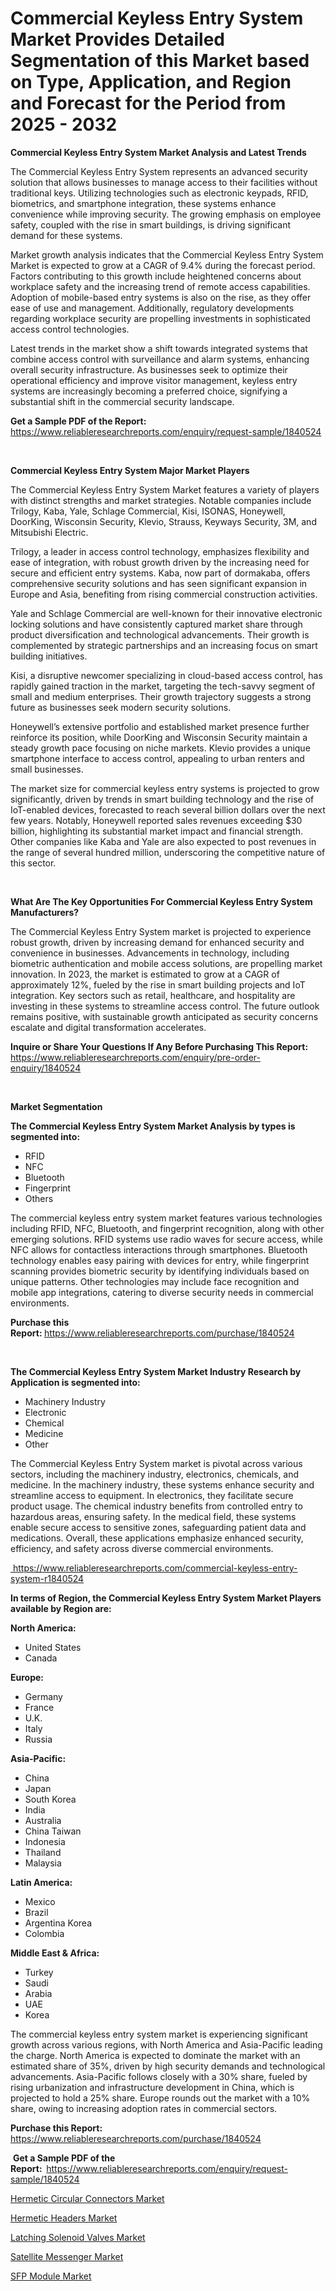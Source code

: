 <p><h1>Commercial Keyless Entry System Market Provides Detailed Segmentation of this Market based on Type, Application, and Region and Forecast for the Period from 2025 - 2032</h1></p><p><strong>Commercial Keyless Entry System Market Analysis and Latest Trends</strong></p>
<p><p>The Commercial Keyless Entry System represents an advanced security solution that allows businesses to manage access to their facilities without traditional keys. Utilizing technologies such as electronic keypads, RFID, biometrics, and smartphone integration, these systems enhance convenience while improving security. The growing emphasis on employee safety, coupled with the rise in smart buildings, is driving significant demand for these systems.</p><p>Market growth analysis indicates that the Commercial Keyless Entry System Market is expected to grow at a CAGR of 9.4% during the forecast period. Factors contributing to this growth include heightened concerns about workplace safety and the increasing trend of remote access capabilities. Adoption of mobile-based entry systems is also on the rise, as they offer ease of use and management. Additionally, regulatory developments regarding workplace security are propelling investments in sophisticated access control technologies.</p><p>Latest trends in the market show a shift towards integrated systems that combine access control with surveillance and alarm systems, enhancing overall security infrastructure. As businesses seek to optimize their operational efficiency and improve visitor management, keyless entry systems are increasingly becoming a preferred choice, signifying a substantial shift in the commercial security landscape.</p></p>
<p><strong>Get a Sample PDF of the Report:&nbsp;</strong> <a href="https://www.reliableresearchreports.com/enquiry/request-sample/1840524?utm_campaign=117&utm_medium=2&utm_source=Github&utm_content=ia&utm_term=11022025&utm_id=commercial-keyless-entry-system">https://www.reliableresearchreports.com/enquiry/request-sample/1840524</a></p>
<p>&nbsp;</p>
<p><strong>Commercial Keyless Entry System Major Market Players</strong></p>
<p><p>The Commercial Keyless Entry System Market features a variety of players with distinct strengths and market strategies. Notable companies include Trilogy, Kaba, Yale, Schlage Commercial, Kisi, ISONAS, Honeywell, DoorKing, Wisconsin Security, Klevio, Strauss, Keyways Security, 3M, and Mitsubishi Electric.</p><p>Trilogy, a leader in access control technology, emphasizes flexibility and ease of integration, with robust growth driven by the increasing need for secure and efficient entry systems. Kaba, now part of dormakaba, offers comprehensive security solutions and has seen significant expansion in Europe and Asia, benefiting from rising commercial construction activities.</p><p>Yale and Schlage Commercial are well-known for their innovative electronic locking solutions and have consistently captured market share through product diversification and technological advancements. Their growth is complemented by strategic partnerships and an increasing focus on smart building initiatives.</p><p>Kisi, a disruptive newcomer specializing in cloud-based access control, has rapidly gained traction in the market, targeting the tech-savvy segment of small and medium enterprises. Their growth trajectory suggests a strong future as businesses seek modern security solutions.</p><p>Honeywell’s extensive portfolio and established market presence further reinforce its position, while DoorKing and Wisconsin Security maintain a steady growth pace focusing on niche markets. Klevio provides a unique smartphone interface to access control, appealing to urban renters and small businesses.</p><p>The market size for commercial keyless entry systems is projected to grow significantly, driven by trends in smart building technology and the rise of IoT-enabled devices, forecasted to reach several billion dollars over the next few years. Notably, Honeywell reported sales revenues exceeding $30 billion, highlighting its substantial market impact and financial strength. Other companies like Kaba and Yale are also expected to post revenues in the range of several hundred million, underscoring the competitive nature of this sector.</p></p>
<p>&nbsp;</p>
<p><strong>What Are The Key Opportunities For Commercial Keyless Entry System Manufacturers?</strong></p>
<p><p>The Commercial Keyless Entry System market is projected to experience robust growth, driven by increasing demand for enhanced security and convenience in businesses. Advancements in technology, including biometric authentication and mobile access solutions, are propelling market innovation. In 2023, the market is estimated to grow at a CAGR of approximately 12%, fueled by the rise in smart building projects and IoT integration. Key sectors such as retail, healthcare, and hospitality are investing in these systems to streamline access control. The future outlook remains positive, with sustainable growth anticipated as security concerns escalate and digital transformation accelerates.</p></p>
<p><strong>Inquire or Share Your Questions If Any Before Purchasing This Report:</strong> <a href="https://www.reliableresearchreports.com/enquiry/pre-order-enquiry/1840524?utm_campaign=117&utm_medium=2&utm_source=Github&utm_content=ia&utm_term=11022025&utm_id=commercial-keyless-entry-system">https://www.reliableresearchreports.com/enquiry/pre-order-enquiry/1840524</a></p>
<p>&nbsp;</p>
<p><strong>Market Segmentation</strong></p>
<p><strong>The Commercial Keyless Entry System Market Analysis by types is segmented into:</strong></p>
<p><ul><li>RFID</li><li>NFC</li><li>Bluetooth</li><li>Fingerprint</li><li>Others</li></ul></p>
<p><p>The commercial keyless entry system market features various technologies including RFID, NFC, Bluetooth, and fingerprint recognition, along with other emerging solutions. RFID systems use radio waves for secure access, while NFC allows for contactless interactions through smartphones. Bluetooth technology enables easy pairing with devices for entry, while fingerprint scanning provides biometric security by identifying individuals based on unique patterns. Other technologies may include face recognition and mobile app integrations, catering to diverse security needs in commercial environments.</p></p>
<p><strong>Purchase this Report:&nbsp;</strong><a href="https://www.reliableresearchreports.com/purchase/1840524?utm_campaign=117&utm_medium=2&utm_source=Github&utm_content=ia&utm_term=11022025&utm_id=commercial-keyless-entry-system">https://www.reliableresearchreports.com/purchase/1840524</a></p>
<p>&nbsp;</p>
<p><strong>The Commercial Keyless Entry System Market Industry Research by Application is segmented into:</strong></p>
<p><ul><li>Machinery Industry</li><li>Electronic</li><li>Chemical</li><li>Medicine</li><li>Other</li></ul></p>
<p><p>The Commercial Keyless Entry System market is pivotal across various sectors, including the machinery industry, electronics, chemicals, and medicine. In the machinery industry, these systems enhance security and streamline access to equipment. In electronics, they facilitate secure product usage. The chemical industry benefits from controlled entry to hazardous areas, ensuring safety. In the medical field, these systems enable secure access to sensitive zones, safeguarding patient data and medications. Overall, these applications emphasize enhanced security, efficiency, and safety across diverse commercial environments.</p></p>
<p><a href="https://www.reliableresearchreports.com/commercial-keyless-entry-system-r1840524?utm_campaign=117&utm_medium=2&utm_source=Github&utm_content=ia&utm_term=11022025&utm_id=commercial-keyless-entry-system">&nbsp;https://www.reliableresearchreports.com/commercial-keyless-entry-system-r1840524</a></p>
<p><strong>In terms of Region, the Commercial Keyless Entry System Market Players available by Region are:</strong></p>
<p>
    <p> <strong> North America: </strong>
        <ul>
            <li>United States</li>
            <li>Canada</li>
        </ul>
        </p> 
    <p> <strong> Europe: </strong>
        <ul>
            <li>Germany</li>
            <li>France</li>
            <li>U.K.</li>
            <li>Italy</li>
            <li>Russia</li>
        </ul>
        </p> 
    <p> <strong> Asia-Pacific: </strong>
        <ul>
            <li>China</li>
            <li>Japan</li>
            <li>South Korea</li>
            <li>India</li>
            <li>Australia</li>
            <li>China Taiwan</li>
            <li>Indonesia</li>
            <li>Thailand</li>
            <li>Malaysia</li>
        </ul>
        </p> 
    <p> <strong> Latin America: </strong>
        <ul>
            <li>Mexico</li>
            <li>Brazil</li>
            <li>Argentina Korea</li>
            <li>Colombia</li>
        </ul>
        </p> 
    <p> <strong> Middle East & Africa: </strong>
        <ul>
            <li>Turkey</li>
            <li>Saudi</li>
            <li>Arabia</li>
            <li>UAE</li>
            <li>Korea</li>
        </ul>
    </p>
    </p>
<p><p>The commercial keyless entry system market is experiencing significant growth across various regions, with North America and Asia-Pacific leading the charge. North America is expected to dominate the market with an estimated share of 35%, driven by high security demands and technological advancements. Asia-Pacific follows closely with a 30% share, fueled by rising urbanization and infrastructure development in China, which is projected to hold a 25% share. Europe rounds out the market with a 10% share, owing to increasing adoption rates in commercial sectors.</p></p>
<p><strong>Purchase this Report: </strong><a href="https://www.reliableresearchreports.com/purchase/1840524?utm_campaign=117&utm_medium=2&utm_source=Github&utm_content=ia&utm_term=11022025&utm_id=commercial-keyless-entry-system">https://www.reliableresearchreports.com/purchase/1840524</a></p>
<p>&nbsp;<strong>Get a Sample PDF of the Report:&nbsp;&nbsp;</strong><a href="https://www.reliableresearchreports.com/enquiry/request-sample/1840524?utm_campaign=117&utm_medium=2&utm_source=Github&utm_content=ia&utm_term=11022025&utm_id=commercial-keyless-entry-system">https://www.reliableresearchreports.com/enquiry/request-sample/1840524</a></p>
<p><strong></strong></p>
<p><p><a href="https://github.com/memorirummy/Market-Research-Report-List-1/blob/main/hermetic-circular-connectors-market.md?utm_campaign=117&utm_medium=2&utm_source=Github&utm_content=ia&utm_term=11022025&utm_id=commercial-keyless-entry-system">Hermetic Circular Connectors Market</a></p><p><a href="https://github.com/alasmyayock/Market-Research-Report-List-1/blob/main/hermetic-headers-market.md?utm_campaign=117&utm_medium=2&utm_source=Github&utm_content=ia&utm_term=11022025&utm_id=commercial-keyless-entry-system">Hermetic Headers Market</a></p><p><a href="https://github.com/eusoffyhanty/Market-Research-Report-List-1/blob/main/latching-solenoid-valves-market.md?utm_campaign=117&utm_medium=2&utm_source=Github&utm_content=ia&utm_term=11022025&utm_id=commercial-keyless-entry-system">Latching Solenoid Valves Market</a></p><p><a href="https://github.com/itayjedhe/Market-Research-Report-List-1/blob/main/satellite-messenger-market.md?utm_campaign=117&utm_medium=2&utm_source=Github&utm_content=ia&utm_term=11022025&utm_id=commercial-keyless-entry-system">Satellite Messenger Market</a></p><p><a href="https://github.com/aksayvoogdt/Market-Research-Report-List-1/blob/main/sfp-module-market.md?utm_campaign=117&utm_medium=2&utm_source=Github&utm_content=ia&utm_term=11022025&utm_id=commercial-keyless-entry-system">SFP Module Market</a></p></p>
